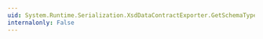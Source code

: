 ```yaml
---
uid: System.Runtime.Serialization.XsdDataContractExporter.GetSchemaType(System.Type)
internalonly: False
---
```

